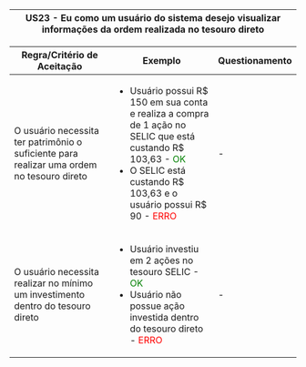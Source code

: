 <table>
    <thead>
        <tr>
            <th colspan="2" rowspan="2"> US23 - Eu como um usuário do sistema desejo visualizar informações da ordem realizada no tesouro direto</th>
        </tr>        
    </thead>
</table>

<table>
    <thead>
        <tr>
            <th>Regra/Critério de Aceitação</th>
            <th>Exemplo</th>
            <th>Questionamento</th>
        </tr>        
    </thead>
    <tbody>
        <tr>
            <td>O usuário necessita ter patrimônio o suficiente para realizar uma ordem no tesouro direto</td>
            <td>
                <ul>
                    <li>Usuário possui R$ 150 em sua conta e realiza a compra de 1 ação no SELIC que está custando R$ 103,63 - <span style="color:green">OK</span></li>
                    <li>O SELIC está custando R$ 103,63 e o usuário possui R$ 90 - <span style="color:red">ERRO</span></li>
                </ul>
            </td>
            <td> - </td>
        </tr>
        <tr>
            <td>O usuário necessita realizar no mínimo um investimento dentro do tesouro direto</td>
            <td>
                <ul>
                    <li>Usuário investiu em 2 ações no tesouro SELIC - <span style="color:green">OK</span></li>
                    <li>Usuário não possue ação investida dentro do tesouro direto - <span style="color:red">ERRO</span></li>
                </ul>
            </td>
            <td> - </td>
        </tr>
    </tbody>
</table>